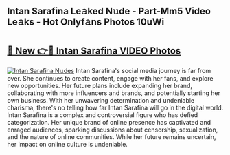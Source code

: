 ## Intan Sarafina Le𝚊ked N𝚞de - Part-Mm5 Video Le𝚊ks - Hot Onlyf𝚊ns Photos 10uWi

# <h2><a href="http://ac38313.deff.icu/?id=Intan+Sarafina">🔗 New 👉🔴 Intan Sarafina VIDEO Photos</a></h2>

[![Intan Sarafina N𝚞des](https://i.imgur.com/rIISA9y.gif)](http://ac38313.deff.icu/?id=Intan+Sarafina)
Intan Sarafina's social media journey is far from over. She continues to create content, engage with her fans, and explore new opportunities. Her future plans include expanding her brand, collaborating with more influencers and brands, and potentially starting her own business. With her unwavering determination and undeniable charisma, there's no telling how far Intan Sarafina will go in the digital world. Intan Sarafina is a complex and controversial figure who has defied categorization. Her unique brand of online presence has captivated and enraged audiences, sparking discussions about censorship, sexualization, and the nature of online communities. While her future remains uncertain, her impact on online culture is undeniable.
